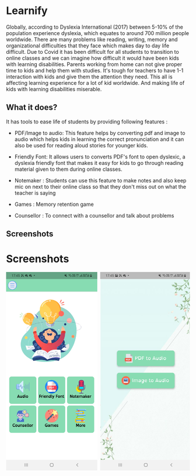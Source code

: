 # Learnify

Globally, according to Dyslexia International (2017) between 5-10% of the population experience dyslexia, which equates to around 700 million people worldwide. There are many problems like reading, writing, memory and organizational difficulties that they face which makes day to day life difficult. Due to Covid it has been difficult for all students to transition to online classes and we can imagine how difficult it would have been kids with learning disabilities. Parents working from home can not give proper time to kids and help them with studies. It's tough for teachers to have 1-1 interaction with kids and give them the attention they need. This all is affecting learning experience for a lot of kid worldwide. And making life of kids with learning disabilities miserable.

## What it does?

It has tools to ease life of students by providing following features :

- PDF/Image to audio: This feature helps by converting pdf and image to audio which helps kids in learning the correct pronunciation and it can also be used for reading aloud stories for younger kids.

- Friendly Font: It allows users to converts PDF's font to open dyslexic, a dyslexia friendly font that makes it easy for kids to go through reading material given to them during online classes.

- Notemaker : Students can use this feature to make notes and also keep mic on next to their online class so that they don't miss out on what the teacher is saying

- Games : Memory retention game

- Counsellor : To connect with a counsellor and talk about problems

## Screenshots
# Screenshots
<pre>
<img src="1.jpg" width="250"> <img src="2.jpg" width="250"> <img src="4.jpg" width="250"> <img src="5.jpg" width="250"> <img src="6.jpg" width="250">
</pre>
